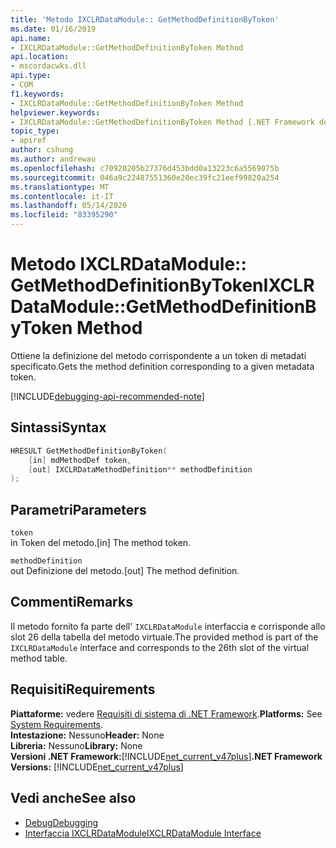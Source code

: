 ```yaml
---
title: 'Metodo IXCLRDataModule:: GetMethodDefinitionByToken'
ms.date: 01/16/2019
api.name:
- IXCLRDataModule::GetMethodDefinitionByToken Method
api.location:
- mscordacwks.dll
api.type:
- COM
f1.keywords:
- IXCLRDataModule::GetMethodDefinitionByToken Method
helpviewer.keywords:
- IXCLRDataModule::GetMethodDefinitionByToken Method [.NET Framework debugging]
topic_type:
- apiref
author: cshung
ms.author: andrewau
ms.openlocfilehash: c70920205b27376d453bdd0a13223c6a5569075b
ms.sourcegitcommit: 046a9c22487551360e20ec39fc21eef99820a254
ms.translationtype: MT
ms.contentlocale: it-IT
ms.lasthandoff: 05/14/2020
ms.locfileid: "83395290"
---
```

# <a name="ixclrdatamodulegetmethoddefinitionbytoken-method"></a><span data-ttu-id="b44d5-102">Metodo IXCLRDataModule:: GetMethodDefinitionByToken</span><span class="sxs-lookup"><span data-stu-id="b44d5-102">IXCLRDataModule::GetMethodDefinitionByToken Method</span></span>

<span data-ttu-id="b44d5-103">Ottiene la definizione del metodo corrispondente a un token di metadati specificato.</span><span class="sxs-lookup"><span data-stu-id="b44d5-103">Gets the method definition corresponding to a given metadata token.</span></span>

[!INCLUDE[debugging-api-recommended-note](../../../../includes/debugging-api-recommended-note.md)]

## <a name="syntax"></a><span data-ttu-id="b44d5-104">Sintassi</span><span class="sxs-lookup"><span data-stu-id="b44d5-104">Syntax</span></span>

```cpp
HRESULT GetMethodDefinitionByToken(
    [in] mdMethodDef token,
    [out] IXCLRDataMethodDefinition** methodDefinition
);
```

## <a name="parameters"></a><span data-ttu-id="b44d5-105">Parametri</span><span class="sxs-lookup"><span data-stu-id="b44d5-105">Parameters</span></span>

`token`\
<span data-ttu-id="b44d5-106">in Token del metodo.</span><span class="sxs-lookup"><span data-stu-id="b44d5-106">[in] The method token.</span></span>

`methodDefinition`\
<span data-ttu-id="b44d5-107">out Definizione del metodo.</span><span class="sxs-lookup"><span data-stu-id="b44d5-107">[out] The method definition.</span></span>

## <a name="remarks"></a><span data-ttu-id="b44d5-108">Commenti</span><span class="sxs-lookup"><span data-stu-id="b44d5-108">Remarks</span></span>

<span data-ttu-id="b44d5-109">Il metodo fornito fa parte dell' `IXCLRDataModule` interfaccia e corrisponde allo slot 26 della tabella del metodo virtuale.</span><span class="sxs-lookup"><span data-stu-id="b44d5-109">The provided method is part of the `IXCLRDataModule` interface and corresponds to the 26th slot of the virtual method table.</span></span>

## <a name="requirements"></a><span data-ttu-id="b44d5-110">Requisiti</span><span class="sxs-lookup"><span data-stu-id="b44d5-110">Requirements</span></span>

<span data-ttu-id="b44d5-111">**Piattaforme:** vedere [Requisiti di sistema di .NET Framework](../../../../docs/framework/get-started/system-requirements.md).</span><span class="sxs-lookup"><span data-stu-id="b44d5-111">**Platforms:** See [System Requirements](../../../../docs/framework/get-started/system-requirements.md).</span></span>  
<span data-ttu-id="b44d5-112">**Intestazione:** Nessuno</span><span class="sxs-lookup"><span data-stu-id="b44d5-112">**Header:** None</span></span>  
<span data-ttu-id="b44d5-113">**Libreria:** Nessuno</span><span class="sxs-lookup"><span data-stu-id="b44d5-113">**Library:** None</span></span>  
<span data-ttu-id="b44d5-114">**Versioni .NET Framework:**[!INCLUDE[net_current_v47plus](../../../../includes/net-current-v47plus.md)]</span><span class="sxs-lookup"><span data-stu-id="b44d5-114">**.NET Framework Versions:** [!INCLUDE[net_current_v47plus](../../../../includes/net-current-v47plus.md)]</span></span>  

## <a name="see-also"></a><span data-ttu-id="b44d5-115">Vedi anche</span><span class="sxs-lookup"><span data-stu-id="b44d5-115">See also</span></span>

- [<span data-ttu-id="b44d5-116">Debug</span><span class="sxs-lookup"><span data-stu-id="b44d5-116">Debugging</span></span>](index.md)
- [<span data-ttu-id="b44d5-117">Interfaccia IXCLRDataModule</span><span class="sxs-lookup"><span data-stu-id="b44d5-117">IXCLRDataModule Interface</span></span>](ixclrdatamodule-interface.md)
